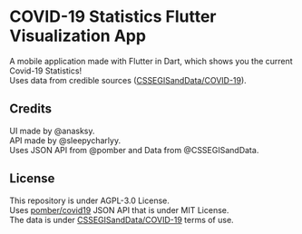 # COVID-19 Statistics Flutter Visualization App

A mobile application made with Flutter in Dart, which shows you the current Covid-19 Statistics!  
Uses data from credible sources ([CSSEGISandData/COVID-19](https://github.com/CSSEGISandData/COVID-19/)).

## Credits
UI made by @anasksy.  
API made by @sleepycharlyy.  
Uses JSON API from @pomber and Data from @CSSEGISandData.

## License

This repository is under AGPL-3.0 License.  
Uses [pomber/covid19](https://github.com/pomber/covid19) JSON API that is under MIT License.  
The data is under [CSSEGISandData/COVID-19](https://github.com/CSSEGISandData/COVID-19/) terms of use.
